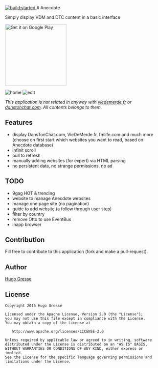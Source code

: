 <a id="status-image-popup" class="open-popup" href="#" title="build status image" name="status-images" data-ember-action="944">
<img src="https://travis-ci.org/HugoGresse/Anecdote.svg" alt="build:started">
</a>
# Anecdote 

Simply display VDM and DTC content in a basic interface

<a href="https://play.google.com/store/apps/details?id=io.gresse.hugo.anecdote&utm_source=global_co&utm_medium=prtnr&utm_content=Mar2515&utm_campaign=PartBadge&pcampaignid=MKT-AC-global-none-all-co-pr-py-PartBadges-Oct1515-1"><img width="200px" alt="Get it on Google Play" src="https://play.google.com/intl/en_us/badges/images/apps/en-play-badge.png" /></a>

![home](https://raw.githubusercontent.com/HugoGresse/Anecdote/master/screen_home.png)
![edit](https://raw.githubusercontent.com/HugoGresse/Anecdote/master/screen_edit.png)

_This application is not related in anyway with [viedemerde.fr](http://viedemerde.fr/) or [danstonchat.com](http://danstonchat.com/). All contents belongs to them._

Features
--------
- display DansTonChat.com, VieDeMerde.fr, fmlife.com and much more (choose on first start which websites you want to read, based on Anecdote database)
- infinit scroll
- pull to refresh
- manually adding websites (for expert) via HTML parsing
- no persistent data, no strange permissions, no ad

TODO
--------
- 9gag HOT & trending
- website to manage Anecdote websites
- manage one page site (no pagination)
- guide to add website (a follow through user step)
- filter by country
- remove Otto to use EventBus
- inapp browser


Contribution
------
Fill free to contribute to this application (fork and make a pull-request). 

Author
------
[Hugo Gresse](http://hugo.gresse.io)


License
--------
``` 
Copyright 2016 Hugo Gresse

Licensed under the Apache License, Version 2.0 (the "License");
you may not use this file except in compliance with the License.
You may obtain a copy of the License at

   http://www.apache.org/licenses/LICENSE-2.0

Unless required by applicable law or agreed to in writing, software
distributed under the License is distributed on an "AS IS" BASIS,
WITHOUT WARRANTIES OR CONDITIONS OF ANY KIND, either express or implied.
See the License for the specific language governing permissions and
limitations under the License.
```
